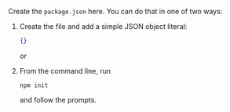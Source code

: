 Create the `package.json` here.  You can do that in one of two ways:

1. Create the file and add a simple JSON object literal:
    ```json
    {}

    ```
    or

1. From the command line, run
    ```shell
    npm init
    ```
    and follow the prompts.